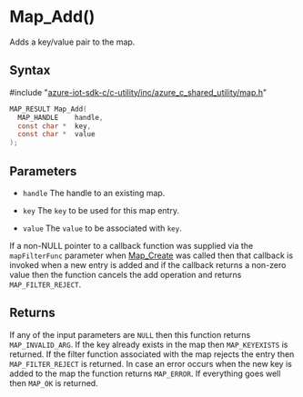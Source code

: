 # Map_Add()

Adds a key/value pair to the map.

## Syntax

\#include "[azure-iot-sdk-c/c-utility/inc/azure_c_shared_utility/map.h](../iot-c-ref-map-h.md)"  
```C
MAP_RESULT Map_Add(
  MAP_HANDLE    handle,
  const char *  key,
  const char *  value
);
```

## Parameters
* `handle` The handle to an existing map. 

* `key` The `key` to be used for this map entry. 

* `value` The `value` to be associated with `key`.

If a non-NULL pointer to a callback function was supplied via the `mapFilterFunc` parameter when [Map_Create](#undefined) was called then that callback is invoked when a new entry is added and if the callback returns a non-zero value then the function cancels the add operation and returns `MAP_FILTER_REJECT`.

## Returns
If any of the input parameters are `NULL` then this function returns `MAP_INVALID_ARG`. If the key already exists in the map then `MAP_KEYEXISTS` is returned. If the filter function associated with the map rejects the entry then `MAP_FILTER_REJECT` is returned. In case an error occurs when the new key is added to the map the function returns `MAP_ERROR`. If everything goes well then `MAP_OK` is returned.

